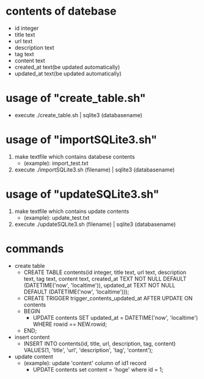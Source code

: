 # contents of datebase
- id integer
- title text
- url text
- description text
- tag text
- content text
- created_at text(be updated automatically)
- updated_at text(be updated automatically)
# usage of "create_table.sh"
- execute ./create_table.sh | sqlite3 (databasename)
# usage of "importSQLite3.sh"
1. make textfile which contains databese contents
    - (example): import_test.txt
2. execute ./importSQLite3.sh (filename) | sqlite3 (databasename)
# usage of "updateSQLite3.sh"
1. make textfile which contains update contents
    - (example): update_test.txt
2. execute ./updateSQLite3.sh (filename) | sqlite3 (databasename)
# commands
- create table
    - CREATE TABLE contents(id integer, title text, url text, description text, tag text, content text, created_at TEXT NOT NULL DEFAULT (DATETIME('now', 'localtime')), updated_at TEXT NOT NULL DEFAULT (DATETIME('now', 'localtime')));
    - CREATE TRIGGER trigger_contents_updated_at AFTER UPDATE ON contents
    - BEGIN
        - UPDATE contents SET updated_at = DATETIME('now', 'localtime') WHERE rowid == NEW.rowid;
    - END;
- insert content
    - INSERT INTO contents(id, title, url, description, tag, content) VALUES(1, 'title', 'url', 'description', 'tag', 'content');
- update content
    - (example): update 'content' column of id1 record
        - UPDATE contents set content = 'hoge' where id = 1;